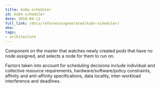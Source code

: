 ```yaml
---
title: kube-scheduler
id: kube-scheduler
date: 2018-04-12
full_link: /docs/reference/generated/kube-scheduler/
aka: 
tags:
- architecture 
---
```

 Component on the master that watches newly created pods that have no node assigned, and selects a node for them to run on.

<!--more--> 

Factors taken into account for scheduling decisions include individual and collective resource requirements,  hardware/software/policy constraints, affinity and anti-affinity specifications, data locality, inter-workload interference and deadlines.


